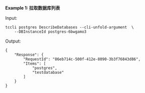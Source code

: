 **Example 1: 拉取数据库列表**



Input: 

```
tccli postgres DescribeDatabases --cli-unfold-argument  \
    --DBInstanceId postgres-6bwgamo3
```

Output: 
```
{
    "Response": {
        "RequestId": "86eb714c-500f-412e-8090-3b3f76843d86",
        "Items": [
            "postgres",
            "testdatabase"
        ]
    }
}
```

